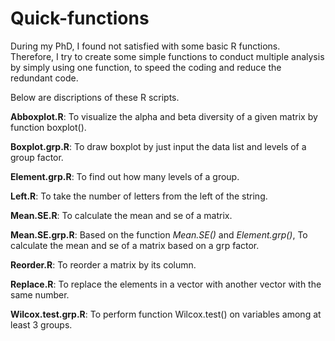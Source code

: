 # Quick-functions

During my PhD, I found not satisfied with some basic R functions. Therefore, I try to create some simple functions to conduct multiple analysis by simply using one function, to speed the coding and reduce the redundant code.

Below are discriptions of these R scripts.

**Abboxplot.R**:            To visualize the alpha and beta diversity of a given matrix by function boxplot().

**Boxplot.grp.R**:          To draw boxplot by just input the data list and levels of a group factor.

**Element.grp.R**:          To find out how many levels of a group.

**Left.R**:                 To take the number of letters from the left of the string.

**Mean.SE.R**:              To calculate the mean and se of a matrix.

**Mean.SE.grp.R**:          Based on the function *Mean.SE()* and *Element.grp()*, To calculate the mean and se of a matrix based on a grp factor.

**Reorder.R**:              To reorder a matrix by its column.

**Replace.R**:              To replace the elements in a vector with another vector with the same number.

**Wilcox.test.grp.R**:      To perform function Wilcox.test() on variables among at least 3 groups.
